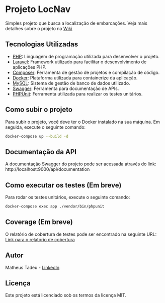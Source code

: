 # Projeto LocNav

Simples projeto que busca a localização de embarcações. Veja mais detalhes sobre o projeto na [Wiki](https://github.com/Matheus-Tadeu/loc-nav/wiki/LocNav)

## Tecnologias Utilizadas
- [PHP](https://www.php.net/): Linguagem de programação utilizada para desenvolver o projeto.
- [Laravel](https://laravel.com/): Framework utilizado para facilitar o desenvolvimento de aplicações PHP.
- [Composer](https://getcomposer.org/): Ferramenta de gestão de projetos e compilação de código.
- [Docker](https://www.docker.com/): Plataforma utilizada para containerize da aplicação.
- [MySQL](https://www.mysql.com/): Sistema de gestão de banco de dados utilizado.
- [Swagger](https://swagger.io/): Ferramenta para documentação de APIs.
- [PHPUnit](https://phpunit.de/): Ferramenta utilizada para realizar os testes unitários.


## Como subir o projeto

Para subir o projeto, você deve ter o Docker instalado na sua máquina. Em seguida, execute o seguinte comando:
```bash
docker-compose up --build -d
```

## Documentação da API

A documentação Swagger do projeto pode ser acessada através do link: http://localhost:9000/api/documentation


## Como executar os testes (Em breve)

Para rodar os testes unitários, execute o seguinte comando:

```bash
docker-compose exec app ./vendor/bin/phpunit
```

## Coverage (Em breve)

O relatório de cobertura de testes pode ser encontrado na seguinte URL: [Link para o relatório de cobertura](http://localhost:63342/creational-pattern-factory-method-in-php/tests/Coverage/html/index.html)


## Autor

Matheus Tadeu - [LinkedIn](https://www.linkedin.com/in/matheus-tadeu-482a00134/)


## Licença

Este projeto está licenciado sob os termos da licença MIT.
